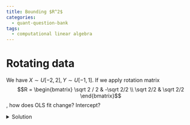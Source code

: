 ```yaml
---
title: Bounding $R^2$ 
categories:
  - quant-question-bank
tags:
  - computational linear algebra
---
```


# Rotating data 

We have $X \sim U[-2,2], Y \sim U[-1,1]$. If we apply rotation matrix
$$R = \begin{bmatrix}
        \sqrt 2 / 2 & -\sqrt 2/2 \\ \sqrt 2/2 & \sqrt 2/2
    \end{bmatrix}$$, how does OLS fit change? Intercept?

<details markdown="block">
  <summary>Solution</summary>
   

Use covariance/variance definition and plug and chug.

<details markdown="block">
  <summary>Solution</summary>

</details>

# Group all anagrams 

Given text file of words, write code that outputs a file that has
grouped the words by anagram, outputting all words that are anagrams of
eachother on the same line.

# Details of k-means algorithm

Have unlabeled $d$-dimensional data, know there are $k$ groups. How find
groups? Should answer $k$-means. Explain how the algorithm works. Prove
that the algorithm converges. What would you do about ties? How would
you pick $k$?

<details markdown="block">
  <summary>Solution</summary>
   

Two alternating steps:

-   Assign centers: Random for intialization. In later iterations, take
    mean of points in group.

-   Assign groups: Assign points to group based on closest center

This converges because assigning centers is a convex problem, so always
descend on this step. When assigning groups, we also descend with each
steps. And note that there are a finite number of group assignments
$k^n$, so we must terminate.

For ties, we can simply break them by some deterministic rule: stay in
same cluster if cluster is in running, else randomly assign.

# Voleon: Pseudoinverse

Solving underdetermined system.

# Betting on a tournament bracket 

Have a tournament bracket. Each team has ratings $r_t$, and the prob of
team 1 beating team 2 is $r_1 / (r_1 + r_2)$. Also given prices to
buy/sell a team. Come up with strategy to maximize performance, one
round at a time.

# Betting on coin flips 

You and $n$ others each can bet an amount on a coin being heads or tails
(up to your total cashpile). If incorrect, lose $X$. If correct, you
split total pot with all other winners. Come up with a strategy to
maximize performance.

# IP: Find Median 

Given $X_1,\dots,X_n$ find the median. First in O(nlogn), then in O(n).

# IP: Max \# drawdown days 

Given a vector of returns $\{R_t\}$, if the mean is $\mu=8$ and the
standard deviation is $\sigma=3$, can you bound the maximum number of
drawdown days?

# NM: Linear algebra and mean operator 

We have a matrix $A \in \mathbb{R}^{m \times n}$ and vector $X \in \mathbb{R}^n$.
Suppose that $m^{-1}\mathbf{1}^\top A X = Avg(X) = n^{-1} \mathbf{1}^\top X$. What does
that tell us about $A$? Further, can you show that
$|Avg(AX)| \le |Avg(X)|$?

# JY: Eigenvalues and transposes 

If $A \in \mathbb{R}^{n \times n}$, does it necessarily have the same
eigenvalues as $A^T$? Now suppose $B = .5 (A + A^T)$. Can you say
anything about the eigenvalues of $B$ and $A$?

# CV

Some random intro, obviously pointing you to use CV. Then asks about
tradeoff in number of folds $k$. If you use fewer folds, the fitted
functions become more independent, and thus each fold's error estimate
will be more independent. On the other hand, with more folds you have
more correlation between folds, but you also average over more points.
Unclear which one wins out.

I'll also write out some facts about CV here

-   In general, for lots of folds, you will get small bias but high
    variance because averaging doesn't do much with such correlated
    folds. With smaller folds, you get lower variance since they are
    more independent, but you may have more bias depending on model and
    sample size $n$.

-   **LOOCV** is fast for OLS (and other similar smoothers). Can simply
    fit full model and do $\sum_i r_i^2 / (1-h_ii)^2$. Proof by
    Woodbury, so should work for any smoother where adding/removing a
    sample is just a rank one update to the smoothing matrix.

-   **GCV** approximates LOOCV update for linear methods
    ($n^{-1} \sum r_i^2/(1-S_{ii})^2$) with denominator $1 - \mathrm{tr}(S)/n$.

<details markdown="block">
  <summary>Solution</summary>
 
</details>

# Bootstrapping 

How to bootstrap prediction error? LOOB bootstrap error; like LOOCV but
average over all bootstraps not containing $i$. How to bootstrap
standard errors

-   Usual method. Assume
    \\[B^{-1} \sum \|\hat\theta^{(b)} - \bar\theta^{(B)}\|_2^2 \approx SE(\hat\theta)\\]

-   For CI's standard way is assuming
    \\[\hat\theta - \theta \overset{d}{\approx} \hat\theta^{(b)} - \hat\theta\\]
    and go from bootstrap quantiles
    \\[\mathrm{Pr}(q_{\alpha/2} < \hat\theta^{(b)} < q_{1-\alpha}/2) \approx \mathrm{Pr}(2\hat\theta - q_{1-\alpha/2} < \theta < 2\hat\theta - q_{\alpha/2})\\]

-   Could also mention studentized bootstrap CI. Instead of using
    bootstrap quantiles directly, nested bootstrap. For each bootstrap
    sample, bootstrap again and estimate standard error on that $s^b$.
    Then compute quantiles of studentized statistic
    $(\theta^b - \hat\theta)/s^b$. Then
    \\[\mathrm{Pr}(q_{\alpha/2} < (\theta^b - \hat\theta)/s^b < q_{1-\alpha/2}) \approx \mathrm{Pr}(\hat\theta - s^b q_{1-\alpha/2} < \theta < \hat\theta - s^b q_{\alpha/2})\\]
# What do different firms look for?

## Jane Street

Jane Street likes expected value, optimal strategy/tradeoff type
questions. They care to see how you think, often by starting with crude
bounds and then refining, or basic strategies then iteratively
improving. Also like thinking about edge cases then smoothly
interpolating between them.

## 5 Rings

5 Rings is known for asking questions with a timed response: they'll give you 10 seconds for some questions, 30 seconds for others. You have to think fast on your feet, and maybe even make good guesses using intuition and heuristics.

## Voleon

They like to ask about lots of machine learning models, so let's talk about a few common ones here:

-   OLS: In particular, the hat matrix $H$. Big $H_ii$ (close to 1)
    means leverage point. $\hat y= Hy, r= (I-H)y$, and
    $\mathrm{Cov}(\hat y) = H\sigma^2, \mathrm{Cov}(r) = (I-H)\sigma^2$. Leverage
    doesn't necessarily mean big residual
    $r_{i} = y_i - \hat y_{i} = (1-H_ii) (y_i - \hat y_{-i})$.

-   **Trees:** You fit a tree by making binary decision rules on a given
    feature. Usually done in greedy fashion. Trees are pruned based on
    cost complexity in regression ($SSE(T) + \alpha |T|$) and
    cross-entropy/gini/misclass. rate for classification
    ($Err(T) + \alpha|T|$). In classification, usually cross-entropy for
    growing, misclass. for pruning. Handle missing values well using
    surrogate splits. $O(p n\log n)$ complexity.

-   **RF:** Grow many trees, each on a different bootstrap sample. At
    each split, choose from only subset of features $\sqrt{p}$. Average
    trees to get final model.

-   **Boosting:** Fit weak learners to combine into a strong learner.
    Essentially increase weights of mistakes, decrease weights for
    others.

-   **Gradient boosting:** Fit trees on gradients to learn regions. Then
    fit each region based on original loss function.

-   **SVM:** Finding maximum margin classifier, allowing for some points
    to fall inside margin. SVC is usually inner product on original
    feature space. Because it only relies on inner products of $x,x'$,
    can use kernel trick to do same thing on higher-dimensional spaces.
    This makes it an SVM.

They also put you through a data analysis interview, where you have to work through a data problem in real-time with your interviewer.


## DRW: 2025/07/01 quant interview questions (prob don't upload for a year or so)

- 3x3 matrix: find sum of squares of eigenvalues
- 3x3 correlation matrix: bound correlation of two variables given other correlations
- 3 toys: have 3 boxes. uopened they are worth $3. One has A worth $2, one has B worth $3, and one has C worth $4. What is optimal strategy for opening boxes to maximize profit? Give expectation, variance of optimal profit.
- Buses: People come according to a poisson process with aprameter 10. Buses arrive according an exponentional distribution with parameter 5. What is average number of people on a bus?
- Markov chain problem: Two parties A and B. After each election, 10% of A voters switch, and 12% of B voters switch. If we start with 70% B and 30% A, what is the steady state distribution of voters?
- Basic bayes problem: probably won't do this one. Coin is biased to 2/3, but is equally likely to be biased heads as tails. What is probability it is biased towards heads if you get 3 heads out of 4 flips?
